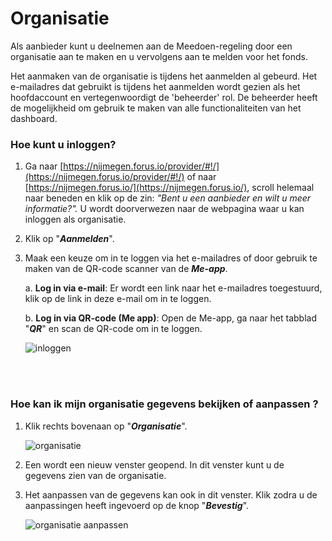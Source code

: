 # Organisatie

Als aanbieder kunt u deelnemen aan de Meedoen-regeling door een organisatie aan te maken en u vervolgens aan te melden voor het fonds.

Het aanmaken van de organisatie is tijdens het aanmelden al gebeurd. Het e-mailadres dat gebruikt is tijdens het aanmelden wordt gezien als het hoofdaccount en vertegenwoordigt de 'beheerder' rol. De beheerder heeft de mogelijkheid om gebruik te maken van alle functionaliteiten van het dashboard.
&nbsp;


### Hoe kunt u inloggen?

1.  Ga naar [https://nijmegen.forus.io/provider/#!/](https://nijmegen.forus.io/provider/#!/) of naar [https://nijmegen.forus.io/](https://nijmegen.forus.io/), scroll helemaal naar beneden en klik op de zin: _"Bent u een aanbieder en wilt u meer informatie?"._ U wordt doorverwezen naar de webpagina waar u kan inloggen als organisatie.

2.  Klik op "**_Aanmelden_**".
3.  Maak een keuze om in te loggen via het e-mailadres of door gebruik te maken van de QR-code scanner van de **_Me-app_**.

    a.   **Log in via e-mail**: Er wordt een link naar het e-mailadres toegestuurd, klik op de link in deze e-mail om in te loggen.

    b.  **Log in via QR-code (Me app)**: Open de Me-app, ga naar het tabblad "_**QR**_" en scan de QR-code om in te loggen.

    <img src="https://raw.githubusercontent.com/teamforus/manuals/master/img/manual-aanbieder-inloggen.png" alt="inloggen">
<br>&nbsp;


### Hoe kan ik mijn organisatie gegevens bekijken of aanpassen ?



1.  Klik rechts bovenaan op "**_Organisatie_**".

    <img src="https://raw.githubusercontent.com/teamforus/manuals/master/img/manual-aanbieder-organisatie.png" alt="organisatie" style="max-width:200px">

1.  Een wordt een nieuw venster geopend. In dit venster kunt u de gegevens zien van de organisatie.
1.  Het aanpassen van de gegevens kan ook in dit venster. Klik zodra u de aanpassingen heeft ingevoerd op de knop "**_Bevestig_**".

    <img src="https://raw.githubusercontent.com/teamforus/manuals/master/img/manual-aanbieder-organisatieaanpassen.png" alt="organisatie aanpassen">
    &nbsp;
